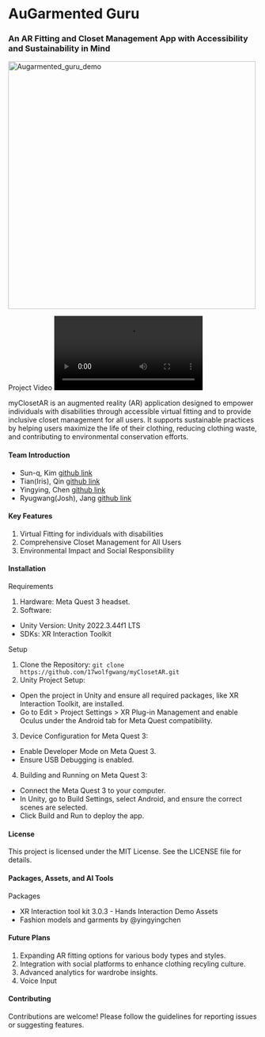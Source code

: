 # AuGarmented Guru

### An AR Fitting and Closet Management App with Accessibility and Sustainability in Mind

<img width="500" alt="Augarmented_guru_demo" src="https://github.com/user-attachments/assets/0d47d32e-ea1a-41e1-b75e-88fcd471c0c5">

Project Video
<video controls>
   <source src="https://youtu.be/sl5EPjrUJmU" type="video/mp4">
   Your browser does not support the video tag.
</video>

myClosetAR is an augmented reality (AR) application designed to empower individuals with disabilities through accessible virtual fitting and to provide inclusive closet management for all users. It supports sustainable practices by helping users maximize the life of their clothing, reducing clothing waste, and contributing to environmental conservation efforts.

#### Team Introduction
- Sun-q, Kim [github link](https://github.com/sqkimofficial)  
- Tian(Iris), Qin [github link](https://github.com/Iris-666)  
- Yingying, Chen [github link](https://github.com/Yingying825)  
- Ryugwang(Josh), Jang [github link](https://github.com/17wolfgwang)

#### Key Features

1.	Virtual Fitting for individuals with disabilities
2.	Comprehensive Closet Management for All Users
3.	Environmental Impact and Social Responsibility

#### Installation

Requirements
1.	Hardware: Meta Quest 3 headset.
2.	Software:
- Unity Version: Unity 2022.3.44f1 LTS
- SDKs: XR Interaction Toolkit

Setup
1.	Clone the Repository:
`git clone https://github.com/17wolfgwang/myClosetAR.git`
2.	Unity Project Setup:
- Open the project in Unity and ensure all required packages, like XR Interaction Toolkit, are installed.
- Go to Edit > Project Settings > XR Plug-in Management and enable Oculus under the Android tab for Meta Quest compatibility.
3.	Device Configuration for Meta Quest 3:
- Enable Developer Mode on Meta Quest 3.
- Ensure USB Debugging is enabled.
4.	Building and Running on Meta Quest 3:
- Connect the Meta Quest 3 to your computer.
- In Unity, go to Build Settings, select Android, and ensure the correct scenes are selected.
- Click Build and Run to deploy the app.
  

#### License

This project is licensed under the MIT License. See the LICENSE file for details.

#### Packages, Assets, and AI Tools

Packages
- XR Interaction tool kit 3.0.3 - Hands Interaction Demo
Assets
- Fashion models and garments by @yingyingchen

#### Future Plans

1.	Expanding AR fitting options for various body types and styles.
2.	Integration with social platforms to enhance clothing recyling culture.
3.	Advanced analytics for wardrobe insights.
4.  Voice Input

#### Contributing

Contributions are welcome! Please follow the guidelines for reporting issues or suggesting features.
